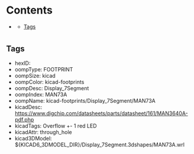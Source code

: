 



Contents
========

* [](#)
	* [Tags](#tags)

# 

## Tags

- hexID: 
- oompType: FOOTPRINT
- oompSize: kicad
- oompColor: kicad-footprints
- oompDesc: Display_7Segment
- oompIndex: MAN73A
- oompName: kicad-footprints/Display_7Segment/MAN73A
- kicadDesc: https://www.digchip.com/datasheets/parts/datasheet/161/MAN3640A-pdf.php
- kicadTags: Overflow +- 1 red LED
- kicadAttr: through_hole
- kicad3DModel: ${KICAD6_3DMODEL_DIR}/Display_7Segment.3dshapes/MAN73A.wrl
